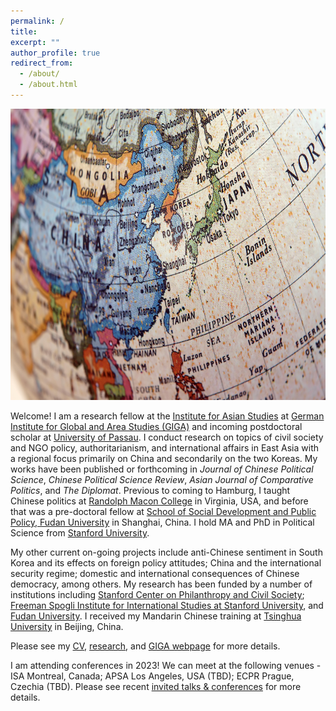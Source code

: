 ```yaml
---
permalink: /
title:
excerpt: ""
author_profile: true
redirect_from:
  - /about/
  - /about.html
---
```

<img src="https://github.com/ehsong/ehsong.github.io/blob/master/images/east_asia_resized.jpg?raw=true" width="700" height="466">

Welcome! I am a research fellow at the [Institute for Asian Studies](https://www.giga-hamburg.de/en/institutes/giga-institute-for-asian-studies/) at [German Institute for Global and Area Studies (GIGA)](https://www.giga-hamburg.de/en/) and incoming postdoctoral scholar at [University of Passau](https://www.uni-passau.de/en/). I conduct research on topics of civil society and NGO policy, authoritarianism, and international affairs in East Asia with a regional focus primarily on China and secondarily on the two Koreas. My works have been published or forthcoming in *Journal of Chinese Political Science*, *Chinese Political Science Review*, *Asian Journal of Comparative Politics*, and *The Diplomat*. Previous to coming to Hamburg, I taught Chinese politics at [Randolph Macon College](https://www.rmc.edu/) in Virginia, USA, and before that was a pre-doctoral fellow at [School of Social Development and Public Policy, Fudan University](https://www.fudan.edu.cn/en/2019/0514/c295a96700/page.htm) in Shanghai, China. I hold MA and PhD in Political Science from [Stanford University](https://stanford.edu).

My other current on-going projects include anti-Chinese sentiment in South Korea and its effects on foreign policy attitudes; China and the international security regime; domestic and international consequences of Chinese democracy, among others. My research has been funded by a number of institutions including [Stanford Center on Philanthropy and Civil Society](https://pacscenter.stanford.edu/); [Freeman Spogli Institute for International Studies at Stanford University](https://fsi.stanford.edu/), and [Fudan University](https://www.fudan.edu.cn/en/). I received my Mandarin Chinese training at [Tsinghua University](https://www.tsinghua.edu.cn/en/) in Beijing, China.

Please see my [CV](https://drive.google.com/file/d/1vqUiT1oKTXUNqQ2dkH4wXfByTyfpPaoa/view?usp=sharing), [research](https://ehsong.github.io/research/),  and [GIGA webpage](https://www.giga-hamburg.de/en/the-giga/team/song-esther) for more details.

I am attending conferences in 2023! We can meet at the following venues - ISA Montreal, Canada; APSA Los Angeles, USA (TBD); ECPR Prague, Czechia (TBD). Please see recent [invited talks & conferences](https://ehsong.github.io/talks/) for more details.


